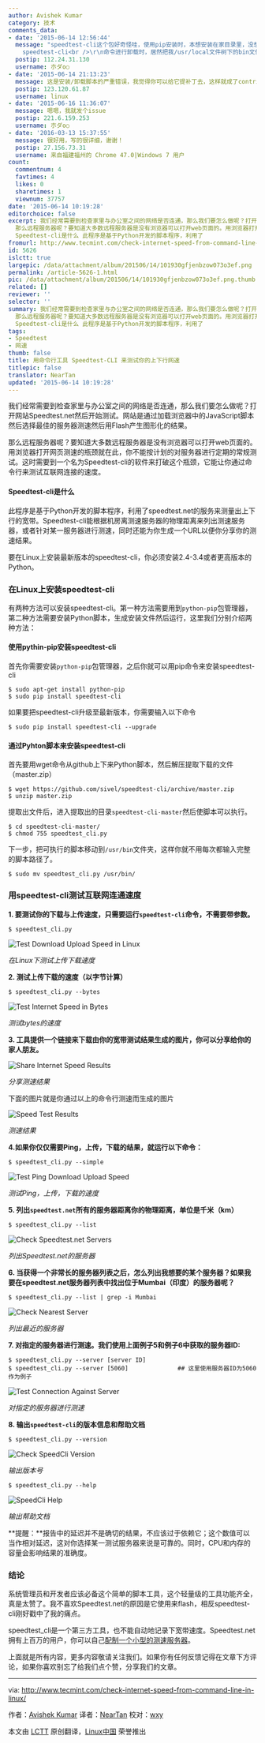 ```yaml
---
author: Avishek Kumar
category: 技术
comments_data:
- date: '2015-06-14 12:56:44'
  message: "speedtest-cli这个包好奇怪哇，使用pip安装时，本想安装在家目录里，没想到去掉sudo就没法按咯，结果使用sudo pip uninstall
    speedtest-cli<br />\r\n命令进行卸载时，居然把我/usr/local文件树下的bin文件夹给删除掉咯，虽然这下面一般都是空的，很少使用，不过破坏了我的目录树，还是稍有不爽的"
  postip: 112.24.31.130
  username: 朩ダo○
- date: '2015-06-14 21:13:23'
  message: 这是安装/卸载脚本的严重错误，我觉得你可以给它提补丁去，这样就成了contributer 了：》
  postip: 123.120.61.87
  username: linux
- date: '2015-06-16 11:36:07'
  message: 嗯嗯，我就发个issue
  postip: 221.6.159.253
  username: 朩ダo○
- date: '2016-03-13 15:37:55'
  message: 很好用，写的很详细，谢谢！
  postip: 27.156.73.31
  username: 来自福建福州的 Chrome 47.0|Windows 7 用户
count:
  commentnum: 4
  favtimes: 4
  likes: 0
  sharetimes: 1
  viewnum: 37757
date: '2015-06-14 10:19:28'
editorchoice: false
excerpt: 我们经常需要到检查家里与办公室之间的网络是否连通，那么我们要怎么做呢？打开网站Speedtest.net然后开始测试。网站是通过加载浏览器中的JavaScript脚本然后选择最佳的服务器测速然后用Flash产生图形化的结果。
  那么远程服务器呢？要知道大多数远程服务器是没有浏览器可以打开web页面的。用浏览器打开网页测速的瓶颈就在此，你不能按计划的对服务器进行定期的常规测试。这时需要到一个名为Speedtest-cli的软件来打破这个瓶颈，它能让你通过命令行来测试互联网连接的速度。
  Speedtest-cli是什么 此程序是基于Python开发的脚本程序，利用了
fromurl: http://www.tecmint.com/check-internet-speed-from-command-line-in-linux/
id: 5626
islctt: true
largepic: /data/attachment/album/201506/14/101930gfjenbzow073o3ef.png
permalink: /article-5626-1.html
pic: /data/attachment/album/201506/14/101930gfjenbzow073o3ef.png.thumb.jpg
related: []
reviewer: ''
selector: ''
summary: 我们经常需要到检查家里与办公室之间的网络是否连通，那么我们要怎么做呢？打开网站Speedtest.net然后开始测试。网站是通过加载浏览器中的JavaScript脚本然后选择最佳的服务器测速然后用Flash产生图形化的结果。
  那么远程服务器呢？要知道大多数远程服务器是没有浏览器可以打开web页面的。用浏览器打开网页测速的瓶颈就在此，你不能按计划的对服务器进行定期的常规测试。这时需要到一个名为Speedtest-cli的软件来打破这个瓶颈，它能让你通过命令行来测试互联网连接的速度。
  Speedtest-cli是什么 此程序是基于Python开发的脚本程序，利用了
tags:
- Speedtest
- 网速
thumb: false
title: 用命令行工具 Speedtest-CLI 来测试你的上下行网速
titlepic: false
translator: NearTan
updated: '2015-06-14 10:19:28'
---
```


我们经常需要到检查家里与办公室之间的网络是否连通，那么我们要怎么做呢？打开网站Speedtest.net然后开始测试。网站是通过加载浏览器中的JavaScript脚本然后选择最佳的服务器测速然后用Flash产生图形化的结果。


那么远程服务器呢？要知道大多数远程服务器是没有浏览器可以打开web页面的。用浏览器打开网页测速的瓶颈就在此，你不能按计划的对服务器进行定期的常规测试。这时需要到一个名为Speedtest-cli的软件来打破这个瓶颈，它能让你通过命令行来测试互联网连接的速度。


#### Speedtest-cli是什么


此程序是基于Python开发的脚本程序，利用了speedtest.net的服务来测量出上下行的宽带。Speedtest-cli能根据机房离测速服务器的物理距离来列出测速服务器，或者针对某一服务器进行测速，同时还能为你生成一个URL以便你分享你的测速结果。


要在Linux上安装最新版本的speedtest-cli，你必须安装2.4-3.4或者更高版本的Python。


### 在Linux上安装speedtest-cli


有两种方法可以安装speedtest-cli。第一种方法需要用到`python-pip`包管理器，第二种方法需要安装Python脚本，生成安装文件然后运行，这里我们分别介绍两种方法：


#### 使用pythin-pip安装speedtest-cli


首先你需要安装`python-pip`包管理器，之后你就可以用pip命令来安装speedtest-cli



```
$ sudo apt-get install python-pip
$ sudo pip install speedtest-cli

```

如果要把speedtest-cli升级至最新版本，你需要输入以下命令



```
$ sudo pip install speedtest-cli --upgrade

```

#### 通过Pyhton脚本来安装speedtest-cli


首先要用wget命令从github上下来Python脚本，然后解压提取下载的文件（master.zip）



```
$ wget https://github.com/sivel/speedtest-cli/archive/master.zip
$ unzip master.zip 

```

提取出文件后，进入提取出的目录`speedtest-cli-master`然后使脚本可以执行。



```
$ cd speedtest-cli-master/
$ chmod 755 speedtest_cli.py 

```

下一步，把可执行的脚本移动到`/usr/bin`文件夹，这样你就不用每次都输入完整的脚本路径了。



```
$ sudo mv speedtest_cli.py /usr/bin/

```

### 用speedtest-cli测试互联网连通速度


**1. 要测试你的下载与上传速度，只需要运行`speedtest-cli`命令，不需要带参数。**



```
$ speedtest_cli.py

```

![Test Download Upload Speed in Linux](/data/attachment/album/201506/14/101930gfjenbzow073o3ef.png)


*在Linux下测试上传下载速度*


**2. 测试上传下载的速度（以字节计算）**



```
$ speedtest_cli.py --bytes

```

![Test Internet Speed in Bytes](/data/attachment/album/201506/14/101931ztjikpbkmvmtpb6m.png)


*测试bytes的速度*


**3. 工具提供一个链接来下载由你的宽带测试结果生成的图片，你可以分享给你的家人朋友。**


![Share Internet Speed Results](/data/attachment/album/201506/14/101932hepws4qpbyz9sb72.png)


*分享测速结果*


下面的图片就是你通过以上的命令行测速而生成的图片


![Speed Test Results](/data/attachment/album/201506/14/101933fscy1ctyjnk9hmn0.png)


*测速结果*


**4.如果你仅仅需要Ping，上传，下载的结果，就运行以下命令：**



```
$ speedtest_cli.py --simple

```

![Test Ping Download Upload Speed](/data/attachment/album/201506/14/101935j00lj00mzymhzjhh.png)


*测试Ping，上传，下载的速度*


**5. 列出`speedtest.net`所有的服务器距离你的物理距离，单位是千米（km）**



```
$ speedtest_cli.py --list

```

![Check Speedtest.net Servers](/data/attachment/album/201506/14/101936d0pfybbd3isdxkyr.png)


*列出Speedtest.net的服务器*


**6. 当获得一个非常长的服务器列表之后，怎么列出我想要的某个服务器？如果我要在speedtest.net服务器列表中找出位于Mumbai（印度）的服务器呢？**



```
$ speedtest_cli.py --list | grep -i Mumbai

```

![Check Nearest Server](/data/attachment/album/201506/14/101937tnvcxvnapvczm882.png)


*列出最近的服务器*


**7. 对指定的服务器进行测速。我们使用上面例子5和例子6中获取的服务器ID:**



```
$ speedtest_cli.py --server [server ID]
$ speedtest_cli.py --server [5060]              ## 这里使用服务器ID为5060作为例子

```

![Test Connection Against Server](/data/attachment/album/201506/14/101939osspxxwimwyu4mun.png)


*对指定的服务器进行测速*


**8. 输出`speedtest-cli`的版本信息和帮助文档**



```
$ speedtest_cli.py --version

```

![Check SpeedCli Version](/data/attachment/album/201506/14/101940x5i77p5o2i9num27.png)


*输出版本号*



```
$ speedtest_cli.py --help

```

![SpeedCli Help](/data/attachment/album/201506/14/101941p14sjbwici4lgwlz.png)


*输出帮助文档*


**提醒：**报告中的延迟并不是确切的结果，不应该过于依赖它；这个数值可以当作相对延迟，这对你选择某一测试服务器来说是可靠的。同时，CPU和内存的容量会影响结果的准确度。


### 结论


系统管理员和开发者应该必备这个简单的脚本工具，这个轻量级的工具功能齐全，真是太赞了。我不喜欢Speedtest.net的原因是它使用来flash，相反speedtest-cli刚好戳中了我的痛点。


speedtest\_cli是一个第三方工具，也不能自动地记录下宽带速度。Speedtest.net拥有上百万的用户，你可以自己[配制一个小型的测速服务器](http://www.tecmint.com/speedtest-mini-server-to-test-bandwidth-speed/)。


上面就是所有内容，更多内容敬请关注我们。如果你有任何反馈记得在文章下方评论，如果你喜欢别忘了给我们点个赞，分享我们的文章。




---


via: <http://www.tecmint.com/check-internet-speed-from-command-line-in-linux/>


作者：[Avishek Kumar](http://www.tecmint.com/author/avishek/) 译者：[NearTan](https://github.com/NearTan) 校对：[wxy](https://github.com/wxy)


本文由 [LCTT](https://github.com/LCTT/TranslateProject) 原创翻译，[Linux中国](http://linux.cn/) 荣誉推出